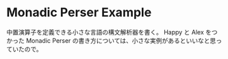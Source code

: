 ﻿Monadic Perser Example
======================

中置演算子を定義できる小さな言語の構文解析器を書く。
Happy と Alex をつかった Monadic Perser の書き方については、小さな実例があるといいなと思っていたので。
